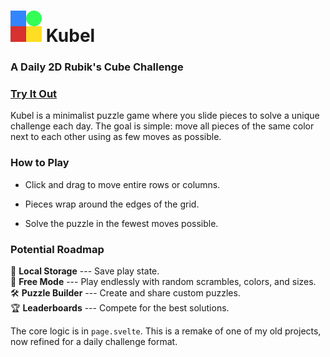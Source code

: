 ![](./static/favicon.png)
Kubel
=====

### A Daily 2D Rubik's Cube Challenge
### [Try It Out](https://jason1610.github.io/kubel/)
Kubel is a minimalist puzzle game where you slide pieces to solve a unique challenge each day. The goal is simple: move all pieces of the same color next to each other using as few moves as possible.

### How to Play

-   Click and drag to move entire rows or columns.

-   Pieces wrap around the edges of the grid.

-   Solve the puzzle in the fewest moves possible.

### Potential Roadmap

🚀 **Local Storage** --- Save play state.\
🎨 **Free Mode** --- Play endlessly with random scrambles, colors, and sizes.\
🛠 **Puzzle Builder** --- Create and share custom puzzles.\
🏆 **Leaderboards** --- Compete for the best solutions.

The core logic is in `page.svelte`. This is a remake of one of my old projects, now refined for a daily challenge format.
